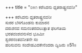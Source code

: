 +++
title = "೦೫೧ ಕರೆಸಿದನು ಧೃತರಾಷ್ಟ್ರನವನೀ"

+++
ಕರೆಸಿದನು ಧೃತರಾಷ್ಟ್ರನವನೀ  
ಸುರರ ಬೆಸಗೊಂಡನು ಕುಮಾರನ  
ದರುಶನದ ಸಮನಂತರದಲುತ್ಪಾತ ಫಲಗತಿಯ  
ಭರತವಂಶವನುಳಿದ ಭೂಮೀ  
ಶ್ವರರನಂತವನೀತನೇ ಸಂ  
ಹರಿಸುವನು ಸಂದೇಹವಿದಕೇನೆಂದರಾ ದ್ವಿಜರು      ॥51॥